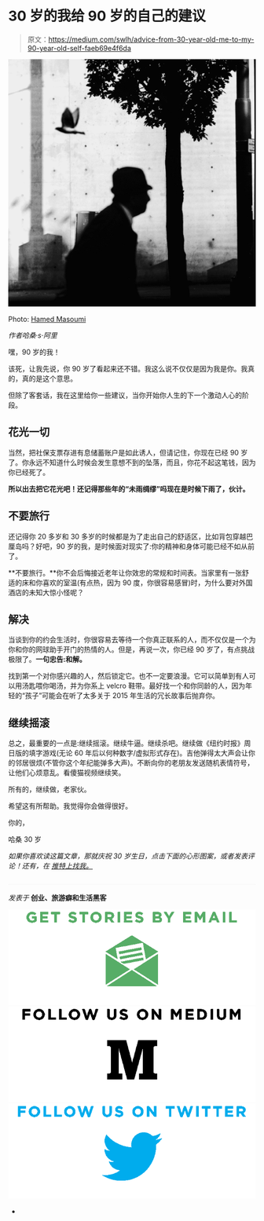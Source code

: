 # 30 岁的我给 90 岁的自己的建议

> 原文：<https://medium.com/swlh/advice-from-30-year-old-me-to-my-90-year-old-self-faeb69e4f6da>

![](img/be65c732a451439e6333d5c103534eec.png)

Photo: [Hamed Masoumi](https://www.flickr.com/photos/13582064@N00/5090342011/)

*作者哈桑·s·阿里*

嘿，90 岁的我！

该死，让我先说，你 90 岁了看起来还不错。我这么说不仅仅是因为我是你。我真的，真的是这个意思。

但除了客套话，我在这里给你一些建议，当你开始你人生的下一个激动人心的阶段。

## 花光一切

当然，把社保支票存进有息储蓄账户是如此诱人，但请记住，你现在已经 90 岁了。你永远不知道什么时候会发生意想不到的坠落，而且，你花不起这笔钱，因为你已经死了。

**所以出去把它花光吧！还记得那些年的“未雨绸缪”吗现在是时候下雨了，伙计。**

## 不要旅行

还记得你 20 多岁和 30 多岁的时候都是为了走出自己的舒适区，比如背包穿越巴厘岛吗？好吧，90 岁的我，是时候面对现实了:你的精神和身体可能已经不如从前了。

**不要旅行。**你不会后悔接近老年让你效忠的常规和时间表。当家里有一张舒适的床和你喜欢的室温(有点热，因为 90 度，你很容易感冒)时，为什么要对外国酒店的未知大惊小怪呢？

## 解决

当谈到你的约会生活时，你很容易去等待一个你真正联系的人，而不仅仅是一个为你和你的网球助手开门的热情的人。但是，再说一次，你已经 90 岁了，有点挑战极限了。**一句忠告:和解。**

找到第一个对你感兴趣的人，然后锁定它。也不一定要浪漫。它可以简单到有人可以用汤匙喂你喝汤，并为你系上 velcro 鞋带。最好找一个和你同龄的人，因为年轻的“孩子”可能会在听了太多关于 2015 年生活的冗长故事后抛弃你。

## 继续摇滚

总之，最重要的一点是:继续摇滚。继续牛逼。继续杀吧。继续做《纽约时报》周日版的填字游戏(无论 60 年后以何种数字/虚拟形式存在)。吉他弹得太大声会让你的邻居很烦(不管你这个年纪能弹多大声)。不断向你的老朋友发送随机表情符号，让他们心烦意乱。看傻猫视频继续笑。

所有的，继续做，老家伙。

希望这有所帮助。我觉得你会做得很好。

你的，

哈桑 30 岁

*如果你喜欢读这篇文章，那就庆祝 30 岁生日，点击下面的心形图案，或者发表评论！还有，在* [*推特上找我。*](http://twitter.com/hassanisms)

![](img/c1192ebad88d6b1fc6ae1d6a2bc61154.png)

*发表于* **创业、旅游癖和生活黑客**

[![](img/de26c089e79a3a2a25d2b750ff6db50f.png)](http://supply.us9.list-manage.com/subscribe?u=310af6eb2240d299c7032ef6c&id=d28d8861ad)[![](img/f47a578114e0a96bdfabc3a5400688d5.png)](https://blog.growth.supply/)[![](img/c1351daa9c4f0c8ac516addb60c82f6b.png)](https://twitter.com/swlh_)

-